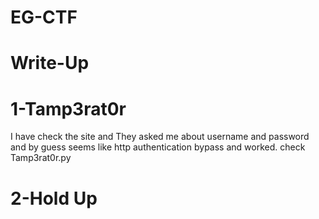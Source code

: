 # EG-CTF
# Write-Up
# 1-Tamp3rat0r
I have check the site and They asked me about username and password and by guess seems like http authentication bypass
and worked. check Tamp3rat0r.py
# 2-Hold Up

